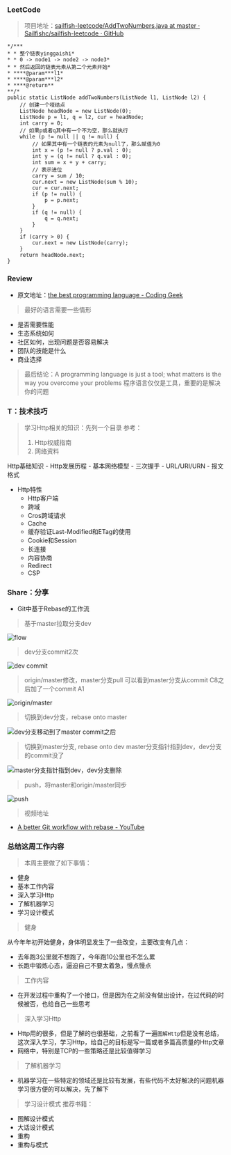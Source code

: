 ### LeetCode

> 项目地址：[sailfish-leetcode/AddTwoNumbers.java at master · Sailfishc/sailfish-leetcode · GitHub](https://github.com/Sailfishc/sailfish-leetcode/blob/master/src/main/java/AddTwoNumbers.java)

```
*/***
* * 整个链表yinggaishi*
* * 0 -> node1 -> node2 -> node3*
* * 然后返回的链表元素从第二个元素开始*
* ****@param***l1*
* ****@param***l2*
* ****@return**
**/*
public static ListNode addTwoNumbers(ListNode l1, ListNode l2) {
    // 创建一个哑结点
    ListNode headNode = new ListNode(0);
    ListNode p = l1, q = l2, cur = headNode;
    int carry = 0;
    // 如果p或者q其中有一个不为空，那么就执行
    while (p != null || q != null) {
        // 如果其中有一个链表的元素为null了，那么赋值为0
        int x = (p != null ? p.val : 0);
        int y = (q != null ? q.val : 0);
        int sum = x + y + carry;
        // 表示进位
        carry = sum / 10;
        cur.next = new ListNode(sum % 10);
        cur = cur.next;
        if (p != null) {
            p = p.next;
        }
        if (q != null) {
            q = q.next;
        }
    }
    if (carry > 0) {
        cur.next = new ListNode(carry);
    }
    return headNode.next;
}
```


### Review

- 原文地址：[the best programming language - Coding Geek](http://coding-geek.com/the-best-programming-language/)

> 最好的语言需要一些情形

- 是否需要性能
- 生态系统如何
- 社区如何，出现问题是否容易解决
- 团队的技能是什么
- 商业选择

> 最后结论：A programming language is just a tool; what matters is the way you overcome your problems
> 程序语言仅仅是工具，重要的是解决你的问题

### T：技术技巧

> 学习Http相关的知识：先列一个目录
> 参考：
> 1. Http权威指南
> 2. 网络资料


 Http基础知识
	- Http发展历程
	- 基本网络模型
	- 三次握手
	- URL/URI/URN
	- 报文格式
- Http特性
	- Http客户端
	- 跨域
	- Cros跨域请求
	- Cache
	- 缓存验证Last-Modified和ETag的使用
	- Cookie和Session
	- 长连接
	- 内容协商
	- Redirect
	- CSP


### Share：分享


- Git中基于Rebase的工作流

> 基于master拉取分支dev

![flow](http://p783z0zp1.bkt.clouddn.com/img/20180621210934.png)

> dev分支commit2次

![dev commit](http://p783z0zp1.bkt.clouddn.com/img/20180621213049.png)

> origin/master修改，master分支pull
> 可以看到master分支从commit C8之后加了一个commit A1

![origin/master](http://p783z0zp1.bkt.clouddn.com/img/20180621213221.png)

> 切换到dev分支，rebase onto master

![dev分支移动到了master commit之后](http://p783z0zp1.bkt.clouddn.com/img/20180621213421.png)

> 切换到master分支, rebase onto dev
> master分支指针指到dev，dev分支的commit没了

![master分支指针指到dev，dev分支删除](http://p783z0zp1.bkt.clouddn.com/img/20180621213545.png)

> push，将master和origin/master同步

![push](http://p783z0zp1.bkt.clouddn.com/img/20180621213707.png)

> 视频地址

- [A better Git workflow with rebase - YouTube](https://www.youtube.com/watch?v=f1wnYdLEpgI)


### 总结这周工作内容

> 本周主要做了如下事情：

- 健身
- 基本工作内容
- 深入学习Http
- 了解机器学习
- 学习设计模式

> 健身

从今年年初开始健身，身体明显发生了一些改变，主要改变有几点：
- 去年跑3公里就不想跑了，今年跑10公里也不怎么累
- 长跑中锻炼心态，逼迫自己不要太着急，慢点慢点

> 工作内容

- 在开发过程中重构了一个接口，但是因为在之前没有做出设计，在过代码的时候被否，也给自己一些思考

> 深入学习Http

- Http用的很多，但是了解的也很基础，之前看了一遍`图解Http`但是没有总结，这次深入学习，学习Http，给自己的目标是写一篇或者多篇高质量的Http文章
- 网络中，特别是TCP的一些策略还是比较值得学习

> 了解机器学习

- 机器学习在一些特定的领域还是比较有发展，有些代码不太好解决的问题机器学习很方便的可以解决，先了解下

> 学习设计模式
> 推荐书籍：

- 图解设计模式
- 大话设计模式
- 重构
- 重构与模式
````